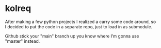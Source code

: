 # kolreq
After making a few python projects I realized a carry some code around, so I decided to put the code in a separate repo, just to load in as submodule.

Github stick your "main" branch up you know where I'm gonna use "master" instead.
